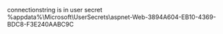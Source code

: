 connectionstring is in user secret
%appdata%\Microsoft\UserSecrets\aspnet-Web-3894A604-EB10-4369-BDC8-F3E240AABC9C